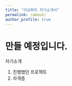 ```yaml
---
title: "이상화의 자기소개서"
permalink: /about/
author_profile: true
---
```


만들 예정입니다.
=
자기소개
1. 진행했던 프로젝트
2. 자격증